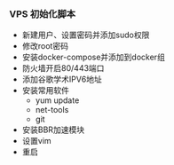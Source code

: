 ### VPS 初始化脚本

- 新建用户、设置密码并添加sudo权限
- 修改root密码
- 安装docker-compose并添加到docker组
- 防火墙开启80/443端口
- 添加谷歌学术IPV6地址
- 安装常用软件
  - yum update
  - net-tools
  - git
- 安装BBR加速模块
- 设置vim
- 重启